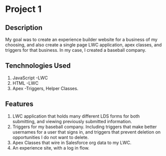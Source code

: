 # Project 1

## Description

My goal was to create an experience builder website for a business of my choosing, and also create a single page LWC application, apex classes, and triggers for that business.
In my case, I created a baseball company.

## Tenchnologies Used
1. JavaScript -LWC
2. HTML -LWC
3. Apex -Triggers, Helper Classes.

## Features
1. LWC application that holds many different LDS forms for both submitting, and viewing previously submitted information.
2. Triggers for my baseball company. Including triggers that make better usernames for a user that signs in, and triggers that prevent deletion on opportunities I do not want to delete.
3. Apex Classes that wire in Salesforce org data to my LWC.
4. An experience site, with a log in flow. 
